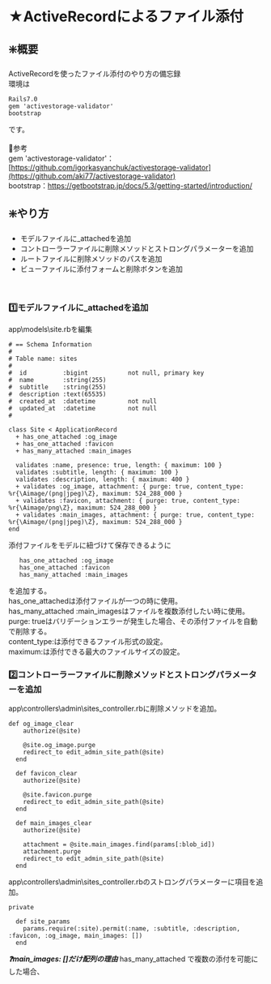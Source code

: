 # ★ActiveRecordによるファイル添付
## ❇️概要
ActiveRecordを使ったファイル添付のやり方の備忘録<br>
環境は<br>
```
Rails7.0
gem 'activestorage-validator'
bootstrap
```
です。<br>
<br>
🧩参考<br>
gem 'activestorage-validator'：[https://github.com/igorkasyanchuk/activestorage-validator](https://github.com/aki77/activestorage-validator)<br>
bootstrap：https://getbootstrap.jp/docs/5.3/getting-started/introduction/
<br>
## ❇️やり方
- モデルファイルに_attachedを追加
- コントローラーファイルに削除メソッドとストロングパラメーターを追加
- ルートファイルに削除メソッドのパスを追加
- ビューファイルに添付フォームと削除ボタンを追加
<br>

### 1️⃣モデルファイルに_attachedを追加
app\models\site.rbを編集<br>
```
# == Schema Information
#
# Table name: sites
#
#  id          :bigint           not null, primary key
#  name        :string(255)
#  subtitle    :string(255)
#  description :text(65535)
#  created_at  :datetime         not null
#  updated_at  :datetime         not null
#

class Site < ApplicationRecord
  + has_one_attached :og_image
  + has_one_attached :favicon
  + has_many_attached :main_images

  validates :name, presence: true, length: { maximum: 100 }
  validates :subtitle, length: { maximum: 100 }
  validates :description, length: { maximum: 400 }
  + validates :og_image, attachment: { purge: true, content_type: %r{\Aimage/(png|jpeg)\Z}, maximum: 524_288_000 }
  + validates :favicon, attachment: { purge: true, content_type: %r{\Aimage/png\Z}, maximum: 524_288_000 }
  + validates :main_images, attachment: { purge: true, content_type: %r{\Aimage/(png|jpeg)\Z}, maximum: 524_288_000 }
end
```

添付ファイルをモデルに紐づけて保存できるように<br>
```
   has_one_attached :og_image
   has_one_attached :favicon
   has_many_attached :main_images
```
を追加する。<br>
has_one_attachedは添付ファイルが一つの時に使用。<br>
has_many_attached :main_imagesはファイルを複数添付したい時に使用。<br>
purge: trueはバリデーションエラーが発生した場合、その添付ファイルを自動で削除する。<br>
content_type:は添付できるファイル形式の設定。<br>
maximum:は添付できる最大のファイルサイズの設定。<br>


### 2️⃣コントローラーファイルに削除メソッドとストロングパラメーターを追加
app\controllers\admin\sites_controller.rbに削除メソッドを追加。
```
def og_image_clear
    authorize(@site)

    @site.og_image.purge
    redirect_to edit_admin_site_path(@site)
  end

  def favicon_clear
    authorize(@site)

    @site.favicon.purge
    redirect_to edit_admin_site_path(@site)
  end

  def main_images_clear
    authorize(@site)

    attachment = @site.main_images.find(params[:blob_id])
    attachment.purge
    redirect_to edit_admin_site_path(@site)
  end
```
app\controllers\admin\sites_controller.rbのストロングパラメーターに項目を追加。
```
private

  def site_params
    params.require(:site).permit(:name, :subtitle, :description, :favicon, :og_image, main_images: [])
  end
```
***❓main_images: []だけ配列の理由***
has_many_attached で複数の添付を可能にした場合、
